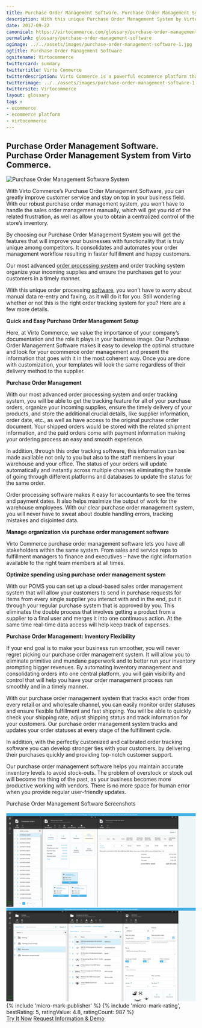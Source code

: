 ```yaml
--- 
title: Purchase Order Management Software. Purchase Order Management System
description: With this unique Purchase Order Management System by Virto Commerce you will get the features that will improve your sales management with functionality that is truly unique among competitors. Learn more about advantages of using our Purchase Order Management Software in this article.
date: 2017-09-22
canonical: https://virtocommerce.com/glossary/purchase-order-management-software
permalink: glossary/purchase-order-management-software
ogimage: ../../assets/images/purchase-order-management-software-1.jpg
ogtitle: Purchase Order Management Software
ogsitename: Virtocommerce
twittercard: summary
twittertitle: Virto Commerce
twitterdescription: Virto Commerce is a powerful ecommerce platform that includes everything you need to create an online store and sell online. Try it free with Free Community License
twitterimage: ../../assets/images/purchase-order-management-software-1.jpg
twittersite: Virtocommerce
layout: glossary
tags : 
- ecommerce
- ecommerce platform
- virtocommerce 
---
```

<section itemscope itemtype="http://schema.org/Article">
    <meta itemprop="author" content="Virtocommerce">
    <meta itemprop="datePublished" content="2017-09-06">
    <meta itemprop="dateModified" content="2018-02-22">
    <div itemprop="articleBody" class="business-cnt">
        <div itemprop="mainEntityOfPage" class="head __cart">
            <h1 itemprop="headline">Purchase Order Management Software. Purchase Order Management System from Virto Commerce.</h1>
        </div>
        <span itemprop="image" itemscope itemtype="https://schema.org/ImageObject">
            <img itemprop="url contentUrl" alt="Purchase Order Management Software System" src="assets/images/purchase-order-management-software-1.jpg" />
            <meta itemprop="width" content="448">
            <meta itemprop="height" content="336">
        </span>
        <p class="text">With Virto Commerce’s Purchase Order Management Software, you can greatly improve customer service and stay on top in your business field. With our robust purchase order management system, you won’t have to handle the sales order management manually, which will get you rid of the related frustration, as well as allow you to obtain a centralized control of the store’s inventory. </p>
        <p class="text">By choosing our Purchase Order Management System you will get the features that will improve your businesses with functionality that is truly unique among competitors. It consolidates and automates your order management workflow resulting in faster fulfillment and happy customers. </p>
        <p class="text">Our most advanced <a href="{{ '/glossary/order-processing-software' | absolute_url }}"> order processing system</a> and order tracking system organize your incoming supplies and ensure the purchases get to your customers in a timely manner.</p>
        <p class="text">With this unique order processing <a href="{{ 'https://virtocommerce.com/b2b-ecommerce-platform' | absolute_url }}">software</a>, you won’t have to worry about manual data re-entry and faxing, as it will do it for you. Still wondering whether or not this is the right order tracking system for you? Here are a few more details.</p>
        <div class="section-title"><strong>Quick and Easy Purchase Order Management Setup</strong></div>
        <p class="text">Here, at Virto Commerce, we value the importance of your company’s documentation and the role it plays in your business image. Our Purchase Order Management Software makes it easy to develop the optimal structure and look for your ecommerce order management and present the information that goes with it in the most coherent way. Once you are done with customization, your templates will look the same regardless of their delivery method to the supplier.</p>
        <div class="section-title"><strong>Purchase Order Management</strong></div>
        <p class="text">With our most advanced order processing system and order tracking system, you will be able to get the tracking feature for all of your purchase orders, organize your incoming supplies, ensure the timely delivery of your products, and store the additional crucial details, like supplier information, order date, etc., as well as have access to the original purchase order document. Your shipped orders would be stored with the related shipment information, and the paid orders come with payment information making your ordering process an easy and smooth experience.</p>
        <p class="text">In addition, through this order tracking software, this information can be made available not only to you but also to the staff members in your warehouse and your office. The status of your orders will update automatically and instantly across multiple channels eliminating the hassle of going through different platforms and databases to update the status for the same order.</p>
        <p class="text">Order processing software makes it easy for accountants to see the terms and payment dates. It also helps maximize the output of work for the warehouse employees. With our clear purchase order management system, you will never have to sweat about double handling errors, tracking mistakes and disjointed data.</p>
        <div class="section-title"><strong>Manage organization via purchase order management software</strong></div>
        <p class="text">Virto Commerce purchase order management software lets you have all stakeholders within the same system. From sales and service reps to fulfillment managers to finance and executives – have the right information available to the right team members at all times.</p>
        <div class="section-title"><strong>Optimize spending using purchase order management system</strong></div>
        <p class="text">With our POMS you can set up a cloud-based sales order management system that will allow your customers to send in purchase requests for items from every single supplier you interact with and in the end, put it through your regular purchase system that is approved by you. This eliminates the double process that involves getting a product from a supplier to a final user and merges it into one continuous action. At the same time real-time data access will help keep track of expenses.</p>
        <div class="section-title"><strong>Purchase Order Management: Inventory Flexibility</strong></div>
        <p class="text">If your end goal is to make your business run smoother, you will never regret picking our purchase order management system. It will allow you to eliminate primitive and mundane paperwork and to better run your inventory prompting bigger revenues. By automating inventory management and consolidating orders into one central platform, you will gain visibility and control that will help you have your order management process run smoothly and in a timely manner. </p>
        <p class="text">With our purchase order management system that tracks each order from every retail or and wholesale channel, you can easily monitor order statuses and ensure flexible fulfillment and fast shipping. You will be able to quickly check your shipping rate, adjust shipping status and track information for your customers. Our purchase order management system tracks and updates your order statuses at every stage of the fulfillment cycle.</p>
        <p class="text">In addition, with the perfectly customized and calibrated order tracking software you can develop stronger ties with your customers, by delivering their purchases quickly and providing top-notch customer support.</p>
        <p class="text">Our purchase order management software helps you maintain accurate inventory levels to avoid stock-outs. The problem of overstock or stock out will become the thing of the past, as your business becomes more productive working with vendors. There is no more space for human error when you provide regular user-friendly updates.</p>
        <div class="section-title">Purchase Order Management Software Screenshots</div>
        <br>
        <img alt="Purchase Order Management Software" src="../assets/images/oms-poms-pim-screenshot.jpg" />
        <br>
        <img alt="Purchase Order Management System" src="../assets/images/oms-poms-pim-screenshot-1.jpg" />
        {% include 'micro-mark-publisher' %}
        {% include 'micro-mark-rating', bestRating: 5, ratingValue: 4.8, ratingCount: 987 %}
        <div class="actions">
            <a class="btn btn--orange" href="/contact-us">Try It Now</a>
            <a class="btn btn--orange" href="/contact-us">Request Information & Demo</a>
        </div>
    </div>
</section>
